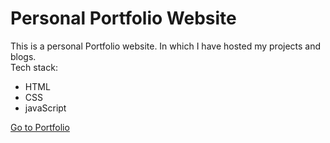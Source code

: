 # Personal Portfolio Website
This is a personal Portfolio website. In which I have hosted my projects and blogs.
<br>
Tech stack:<br>
- HTML
- CSS
- javaScript

[Go to Portfolio](http://krushnakulkarni.netlify.app/ "Portfolio Link")